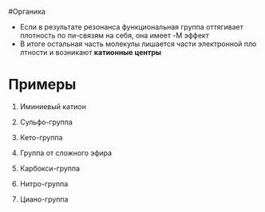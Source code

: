 #Органика
 - Если в результате резонанса функциональная группа оттягивает плотность по пи-связям на себя, она имеет -M эффект
 - В итоге остальная часть молекулы лишается части электронной пло лтности и возникают **катионные центры**
# Примеры
1. Иминиевый катион
2. Сульфо-группа
3. Кето-группа

1. Группа от сложного эфира
2. Карбокси-группа
3. Нитро-группа
4. Циано-группа
